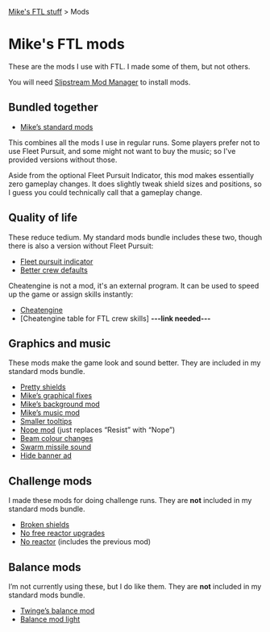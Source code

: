 [Mike's FTL stuff](https://mikehopley.github.io/Mikes-FTL-stuff/) > Mods

# Mike's FTL mods

These are the mods I use with FTL. I made some of them, but not others.

You will need [Slipstream Mod Manager](http://www.subsetgames.com/forum/viewtopic.php?f=11&t=17102) to install mods.

## Bundled together

* [Mike’s standard mods](https://www.subsetgames.com/forum/viewtopic.php?f=11&t=36292)

This combines all the mods I use in regular runs. Some players prefer not to use Fleet Pursuit, and some might not want to buy the music; so I've provided versions without those.

Aside from the optional Fleet Pursuit Indicator, this mod makes essentially zero gameplay changes. It does slightly tweak shield sizes and positions, so I guess you could technically call that a gameplay change.

## Quality of life

These reduce tedium. My standard mods bundle includes these two, though there is also a version without Fleet Pursuit:

* [Fleet pursuit indicator](https://subsetgames.com/forum/viewtopic.php?t=26289)
* [Better crew defaults](http://www.subsetgames.com/forum/viewtopic.php?f=11&t=36285&p=125013)

Cheatengine is not a mod, it's an external program. It can be used to speed up the game or assign skills instantly:

* [Cheatengine](https://www.reddit.com/r/ftlgame/comments/621w0b/training_speedhack_instructions_external_software/)
* [Cheatengine table for FTL crew skills] **---link needed---**


## Graphics and music

These mods make the game look and sound better. They are included in my standard mods bundle.

* [Pretty shields](https://subsetgames.com/forum/viewtopic.php?t=32736)
* [Mike’s graphical fixes](https://www.subsetgames.com/forum/viewtopic.php?f=11&t=35599)
* [Mike’s background mod](https://www.subsetgames.com/forum/viewtopic.php?f=11&t=36291)
* [Mike’s music mod](https://www.reddit.com/r/ftlgame/comments/agl0gx/music_mod/)
* [Smaller tooltips](https://www.subsetgames.com/forum/viewtopic.php?f=11&t=35680&p=124808)
* [Nope mod](https://www.dropbox.com/s/lhw8fu4xry1nc8b/NOPE.ftl) (just replaces “Resist” with “Nope”)
* [Beam colour changes](https://www.dropbox.com/s/x0apzk1874gyyy4/Beam%20colour%20tweaks%20v1.0.ftl?dl=0)
* [Swarm missile sound](https://www.subsetgames.com/forum/viewtopic.php?f=11&t=36287)
* [Hide banner ad](http://www.subsetgames.com/forum/viewtopic.php?t=32910)

## Challenge mods

I made these mods for doing challenge runs. They are **not** included in my standard mods bundle.

* [Broken shields](https://www.reddit.com/r/ftlgame/comments/bq26to/broken_shields_mod/)
* [No free reactor upgrades](https://www.subsetgames.com/forum/viewtopic.php?f=11&t=36284)
* [No reactor](https://www.subsetgames.com/forum/viewtopic.php?f=11&t=36283&p=125008) (includes the previous mod)

## Balance mods

I’m not currently using these, but I do like them. They are **not** included in my standard mods bundle.

* [Twinge’s balance mod](http://www.it-is-law.com/ftl-balance/index.php?title=Main_Page)
* [Balance mod light](https://mikehopley.github.io/Balance-Mod-Light/)
